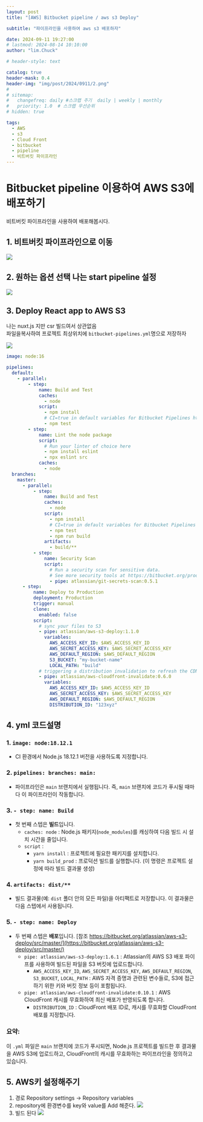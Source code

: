 ```yaml
---
layout: post
title: "[AWS] Bitbucket pipeline / aws s3 Deploy"

subtitle: "파이프라인을 사용하여 aws s3 배포하자"

date: 2024-09-11 19:27:00
# lastmod: 2024-08-14 10:10:00
author: "lim.Chuck"

# header-style: text

catalog: true
header-mask: 0.4
header-img: "img/post/2024/0911/2.png"
#
# sitemap:
#   changefreq: daily #스크랩 주기  daily | weekly | monthly
#   priority: 1.0  # 스크랩 우선순위
# hidden: true

tags:
  - AWS
  - s3
  - Cloud Front
  - bitbucket
  - pipeline
  - 비트버킷 파이프라인
---
```


# Bitbucket pipeline 이용하여 AWS S3에 배포하기

비트버킷 파이프라인을 사용하여 배포해봅시다.

## 1. 비트버킷 파이프라인으로 이동

![](/img/post/2024/0911/1.png)

## 2. 원하는 옵션 선택 나는 start pipeline 설정

![](/img/post/2024/0911/2.png)

## 3. Deploy React app to AWS S3

나는 nuxt.js 지만 csr 빌드여서 상관없음  
파일을복사하여 프로젝트 최상위치에 `bitbucket-pipelines.yml`명으로 저장하자

![](/img/post/2024/0911/3.png)

```yml
image: node:16

pipelines:
  default:
    - parallel:
        - step:
            name: Build and Test
            caches:
              - node
            script:
              - npm install
              # CI=true in default variables for Bitbucket Pipelines https://support.atlassian.com/bitbucket-cloud/docs/variables-in-pipelines/
              - npm test
        - step:
            name: Lint the node package
            script:
              # Run your linter of choice here
              - npm install eslint
              - npx eslint src
            caches:
              - node
  branches:
    master:
      - parallel:
          - step:
              name: Build and Test
              caches:
                - node
              script:
                - npm install
                # CI=true in default variables for Bitbucket Pipelines https://support.atlassian.com/bitbucket-cloud/docs/variables-in-pipelines/
                - npm test
                - npm run build
              artifacts:
                - build/**
          - step:
              name: Security Scan
              script:
                # Run a security scan for sensitive data.
                # See more security tools at https://bitbucket.org/product/features/pipelines/integrations?&category=security
                - pipe: atlassian/git-secrets-scan:0.5.1
      - step:
          name: Deploy to Production
          deployment: Production
          trigger: manual
          clone:
            enabled: false
          script:
            # sync your files to S3
            - pipe: atlassian/aws-s3-deploy:1.1.0
              variables:
                AWS_ACCESS_KEY_ID: $AWS_ACCESS_KEY_ID
                AWS_SECRET_ACCESS_KEY: $AWS_SECRET_ACCESS_KEY
                AWS_DEFAULT_REGION: $AWS_DEFAULT_REGION
                S3_BUCKET: "my-bucket-name"
                LOCAL_PATH: "build"
            # triggering a distribution invalidation to refresh the CDN caches
            - pipe: atlassian/aws-cloudfront-invalidate:0.6.0
              variables:
                AWS_ACCESS_KEY_ID: $AWS_ACCESS_KEY_ID
                AWS_SECRET_ACCESS_KEY: $AWS_SECRET_ACCESS_KEY
                AWS_DEFAULT_REGION: $AWS_DEFAULT_REGION
                DISTRIBUTION_ID: "123xyz"
```

## 4. yml 코드설명

### 1. `image: node:18.12.1`

- CI 환경에서 Node.js 18.12.1 버전을 사용하도록 지정합니다.

### 2. `pipelines: branches: main:`

- 파이프라인은 `main` 브랜치에서 실행됩니다. 즉, `main` 브랜치에 코드가 푸시될 때마다 이 파이프라인이 작동합니다.

### 3. `- step: name: Build`

- 첫 번째 스텝은 **빌드**입니다.
  - `caches: node` : Node.js 패키지(`node_modules`)를 캐싱하여 다음 빌드 시 설치 시간을 줄입니다.
  - `script` :
    - `yarn install` : 프로젝트에 필요한 패키지를 설치합니다.
    - `yarn build_prod` : 프로덕션 빌드를 실행합니다. (이 명령은 프로젝트 설정에 따라 빌드 결과물 생성)

### 4. `artifacts: dist/**`

- 빌드 결과물(예: `dist` 폴더 안의 모든 파일)을 아티팩트로 저장합니다. 이 결과물은 다음 스텝에서 사용됩니다.

### 5. `- step: name: Deploy`

- 두 번째 스텝은 **배포**입니다.
  [참조 https://bitbucket.org/atlassian/aws-s3-deploy/src/master/](https://bitbucket.org/atlassian/aws-s3-deploy/src/master/)
  - `pipe: atlassian/aws-s3-deploy:1.6.1` : Atlassian의 AWS S3 배포 파이프를 사용하여 빌드된 파일을 S3 버킷에 업로드합니다.
    - `AWS_ACCESS_KEY_ID`, `AWS_SECRET_ACCESS_KEY`, `AWS_DEFAULT_REGION`, `S3_BUCKET`, `LOCAL_PATH` : AWS 자격 증명과 관련된 변수들로, S3에 접근하기 위한 키와 버킷 정보 등이 포함됩니다.
  - `pipe: atlassian/aws-cloudfront-invalidate:0.10.1` : AWS CloudFront 캐시를 무효화하여 최신 배포가 반영되도록 합니다.
    - `DISTRIBUTION_ID` : CloudFront 배포 ID로, 캐시를 무효화할 CloudFront 배포를 지정합니다.

### 요약:

이 `.yml` 파일은 `main` 브랜치에 코드가 푸시되면, Node.js 프로젝트를 빌드한 후 결과물을 AWS S3에 업로드하고, CloudFront의 캐시를 무효화하는 파이프라인을 정의하고 있습니다.

## 5. AWS키 설정해주기

1.  경로
    Repository settings -> Repository variables
2.  repository에 환경변수를 key와 value를 Add 해준다.
    ![](/img/post/2024/0911/4.png)
3.  빌드 된다
    ![](/img/post/2024/0911/5.png)
